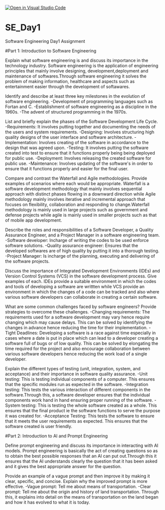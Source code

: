  [![Open in Visual Studio Code](https://classroom.github.com/assets/open-in-vscode-2e0aaae1b6195c2367325f4f02e2d04e9abb55f0b24a779b69b11b9e10269abc.svg)](https://classroom.github.com/online_ide?assignment_repo_id=18417127&assignment_repo_type=AssignmentRepo)
# SE_Day1
Software Engineering Day1 Assignment

#Part 1: Introduction to Software Engineering

Explain what software engineering is and discuss its importance in the technology industry.
Software engineering is the application of engineering principles that mainly involve designing, development,deployment and maintenance of softwares.Through software engineering it solves the problem of making information, healthcare and aspects such as entertainment easier through the development of softawares.  

Identify and describe at least three key milestones in the evolution of software engineering.
-Development of programming languages such as Fortan and C.
-Establishment of software engineering as a discipline in the 1960s.
-The advent of structured programming in the 1970s.

List and briefly explain the phases of the Software Development Life Cycle.
-Requirements: It involves putting together and documenting the needs of the users and system requirements.
-Designing: Involves structuring high quality designs of the user interface and software architecture.
-Implementation: Involves creating of the software in accordance to the design that was agreed upon.
-Testing: It involves putting the software created into test to ensure that it functions properly being being deployed for public use.
-Deployment: Involves releasing the created software for public use.
-Maintenance: Involves updating of the software's in order to ensure that it functions properly and easier for the final user.

Compare and contrast the Waterfall and Agile methodologies. Provide examples of scenarios where each would be appropriate.
Waterfall is a software development methodology that mainly involves sequential approach with distinct phases flowing in a downward direction while Agile methodology mainly involves iterative and incremental approach that focuses on flexibility, collaboration and responding to change.Waterfall methodology is mainly used in large projects such as government and defense projects while agile is mainly used in smaller projects such as that of mobile app development.

Describe the roles and responsibilities of a Software Developer, a Quality Assurance Engineer, and a Project Manager in a software engineering team.
-Software developer: Incharge of writing the codes to be used enforce software solutions.
-Quality assurance engineer: Ensures that the developed softwares are of high quality by putting it into a thorough testing.
-Project Manager: Is incharge of the planning, executing and delivering of the software projects.

Discuss the importance of Integrated Development Environments (IDEs) and Version Control Systems (VCS) in the software development process. Give examples of each.
IDEs provide a suitable environment in which the codes and tools of developing a software are writtten while VCS provide an environment in which the changes of a code can be tracked and also where various software developers can collaborate in creating a certain software. 

What are some common challenges faced by software engineers? Provide strategies to overcome these challenges.
-Changing requirements: The requirements used for a software development may vary hence require changing which may cause delays. This can be solved by identifying the changes in advance hence reducing the time for their implementation.
-Tight Deadlines: Developing a software is a race against time especially in cases where a date is put in place which can lead to a developer creating a software full of bugs or of low quality. This can be solved by elongating the time required for the project and also encourage collaboration between various software developers hence reducing the work load of a single developer.

Explain the different types of testing (unit, integration, system, and acceptance) and their importance in software quality assurance.
-Unit testing: This is testing individual components of a computer. This ensures that the specific modules run as expected in the software.
-Integration testing: This tests the various interaction of different components in the software.Through this, a software developer ensures that the individual components work hand in hand ensuring proper running of the software.
-System testing: This is testing the whole software created as a whole. This ensures that the final product ie the software functions to serve the purpose it was created for.
-Acceptance Testing: This tests the software to ensure that it meets the user requirements as expected. This ensures that the software created is user friendly. 

#Part 2: Introduction to AI and Prompt Engineering


Define prompt engineering and discuss its importance in interacting with AI models.
Prompt engineering is basically the act of creating questions so as to obtain the best possible responses that an AI can put out.Through this it ensures that the AI understands clearly the question that it has been asked and it gives the best appropriate answer for the question.

Provide an example of a vague prompt and then improve it by making it clear, specific, and concise. Explain why the improved prompt is more effective.
-Vague prompt: Tell me about means of transportation.
-Clear prompt: Tell me about the origin and history of land transportation.
Through this, it explains into detail on the means of transportation on the land began and how it has evolved to what it is today.
